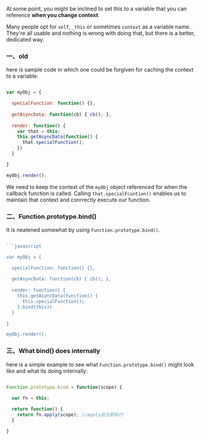 
At some point, you might be inclined to set this to a variable that you can reference **when you change context**.

Many people opt for `self`, `_this` or sometimes `context` as a variable name. They're all usable and nothing is wrong with doing that, but there is a better, dedicated way.

### 一、old

here is sample code in which one could be forgiven for caching the context to a variable:

```javascript

var myObj = {

  specialFunction: function() {},
  
  getAsyncData: function(cb) { cb(); },
  
  render: function() {
    var that = this;
    this.getAsyncData(function() {
      that.specialFunction();
    })
  }

}

myObj.render();

```

We need to keep the context of the `myObj` object referenced for when the callback function is called. Calling `that.specialFcuntion()` enables us to maintain that context and conrrectly execute our function.


### 二、Function.prototype.bind()


It is neatened somewhat by using `Function.prototype.bind()`.

```javascript

```javascript

var myObj = {

  specialFunction: function() {},
  
  getAsyncData: function(cb) { cb(); },
  
  render: function() {
    this.getAsyncData(function() {
      this.specialFunction();
    }.bind(this))
  }

}

myObj.render();

```

### 三、What bind() does internally

here is a simple example to see what `Function.prototype.bind()` might look like and what its doing internally:

```javascript

Function.prototype.bind = function(scope) {

  var fn = this;
  
  return function() {
    return fn.apply(scope); //apply会立即执行
  }

}

```

